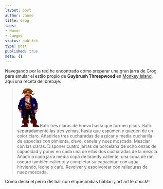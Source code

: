 ```yaml
---
layout: post
author: Jaume
title: Grog
tags:
- Humor
- Juegos
status: publish
type: post
published: true
meta: {}
---
```

Navegando por la red he encontrado cómo preparar una gran jarra de Grog para emular el estilo propio de <b>Guybrush Threepwood</b> en <a href="http://www.scummbar.com">Monkey Island</a>, aquí una receta del brebaje:

<blockquote><img src="../images_posts/guybrush01.png" alt="Guybrush" class="alignright noborder" width="75" height="129" />Batir tres claras de huevo hasta que formen picos.
Batir separadamente las tres yemas, hasta que espumen y queden de un color claro.
Añadirles tres cucharadas de azúcar y media cucharilla de especias con pimienta, clavo, canela y nuez moscada.
Mezclar con las claras.
Disponer cuatro jarras de porcelana de ocho onzas de capacidad y poner en cada una de ellas dos cucharadas de la mezcla.
Añadir a cada jarra media copa de brandy caliente, una copa de ron oscuro también caliente y completar su capacidad con agua hirviendo, leche o café.
Revolver y espolvorear con ralladuras de nuez moscada.</blockquote>

Como decía el perro del bar con el que podías hablar:  ¡¡arf arf le chuck!!

